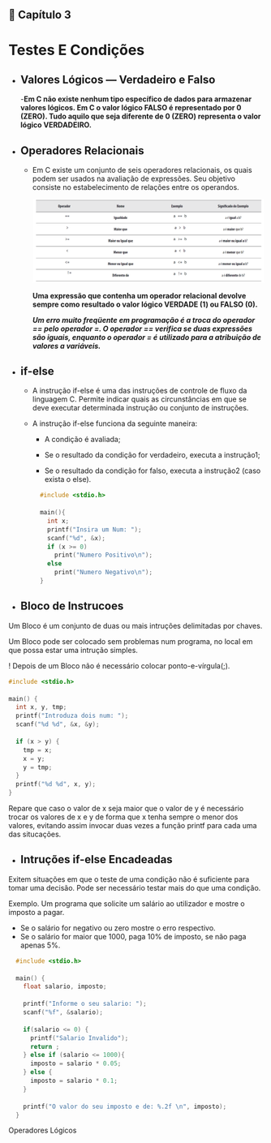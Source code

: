 ## :banana: Capítulo 3
#  Testes E Condições

- ## Valores Lógicos — Verdadeiro e Falso
    -**Em C não existe nenhum tipo específico de dados para armazenar valores lógicos. Em C o valor lógico FALSO é representado por 0 (ZERO). Tudo aquilo que seja diferente de 0 (ZERO) representa o valor lógico VERDADEIRO.**

- ## Operadores Relacionais
  - Em C existe um conjunto de seis operadores relacionais, os quais podem ser usados na avaliação de expressões. Seu objetivo consiste no estabelecimento de relações entre os operandos.

    <img src="../Capitulo_3/screenshot/operadores_relacionais.png">

    **Uma expressão que contenha um operador relacional devolve sempre como resultado o valor lógico VERDADE (1) ou FALSO (0).**

    ***Um erro muito freqüente em programação é a troca do operador == pelo operador =. O operador == verifica se duas expressões são iguais, enquanto o operador = é utilizado para a atribuição de valores a variáveis.***

- ## if-else
  - A instrução if-else é uma das instruções de controle de fluxo da linguagem C. Permite indicar quais as circunstâncias em que se deve executar determinada instrução ou conjunto de instruções.
  
  - A instrução if-else funciona da seguinte maneira:

      - A condição é avaliada;

      - Se o resultado da condição for verdadeiro, executa a instrução1;

      - Se o resultado da condição for falso, executa a instrução2 (caso exista o else).

      ```C
        #include <stdio.h>

        main(){
          int x;
          printf("Insira um Num: ");
          scanf("%d", &x);
          if (x >= 0)
            print("Numero Positivo\n");
          else
            print("Numero Negativo\n");
        }
      ```
- ## Bloco de Instrucoes
Um Bloco é um conjunto de duas ou mais intruções delimitadas por chaves.

Um Bloco pode ser colocado sem problemas num programa, no local em que possa estar uma intrução simples. 

! Depois de um Bloco não é necessário colocar ponto-e-vírgula(;).

```C
#include <stdio.h>

main() {
  int x, y, tmp;
  printf("Introduza dois num: ");
  scanf("%d %d", &x, &y);

  if (x > y) {
    tmp = x;
    x = y;
    y = tmp;
  }
  printf("%d %d", x, y);
}
```
Repare que caso o valor de x seja maior que o valor de y é necessário trocar os valores de x e y de forma que x tenha sempre o menor dos valores, evitando assim invocar duas vezes a função printf para cada uma das situcações.

- ## Intruções if-else Encadeadas 
Exitem situações em que o teste de uma condição não é suficiente para tomar uma decisão. Pode ser necessário testar mais do que uma condição.

Exemplo. Um programa que solicite um salário ao utilizador e mostre o imposto a pagar.
- Se o salário for negativo ou zero mostre o erro respectivo. 
- Se o salário for maior que 1000, paga 10% de imposto, se não paga apenas 5%.

```C
  #include <stdio.h>

  main() {
    float salario, imposto;

    printf("Informe o seu salario: ");
    scanf("%f", &salario);

    if(salario <= 0) {
      printf("Salario Invalido");
      return ;
    } else if (salario <= 1000){
      imposto = salario * 0.05;
    } else {
      imposto = salario * 0.1;
    }

    printf("O valor do seu imposto e de: %.2f \n", imposto);
  }
```
Operadores Lógicos
